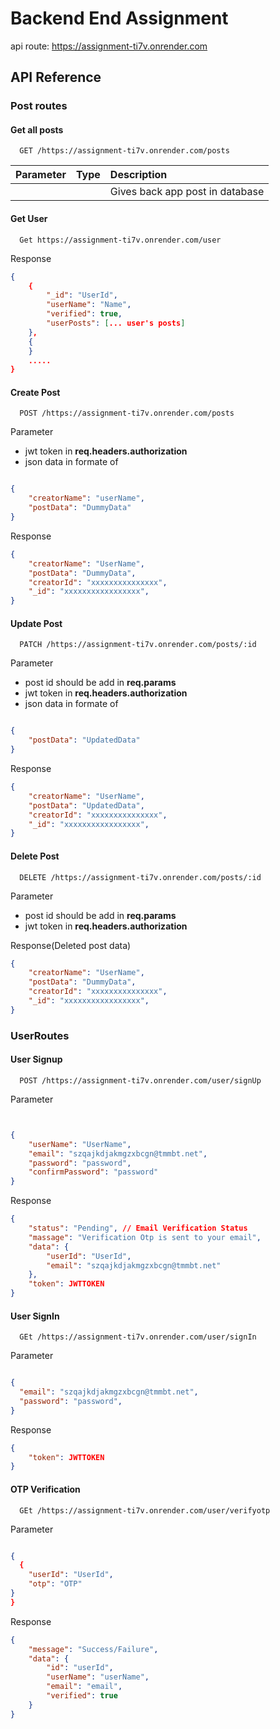 
# Backend End Assignment

api route: https://assignment-ti7v.onrender.com

## API Reference
### Post routes
#### Get all posts

```http
  GET /https://assignment-ti7v.onrender.com/posts
```

| Parameter | Type     | Description                |
| :-------- | :------- | :------------------------- |
|           |          | Gives back app post in database |

#### Get User 

```http
  Get https://assignment-ti7v.onrender.com/user
```

Response
```json
{
    {
        "_id": "UserId",
        "userName": "Name",
        "verified": true,
        "userPosts": [... user's posts]
    },
    {
    }
    .....
}

```
#### Create Post 

```http
  POST /https://assignment-ti7v.onrender.com/posts
```
Parameter
 
* jwt token in **req.headers.authorization**
* json data in formate of

```json

{
    "creatorName": "userName",
    "postData": "DummyData"
}

```
Response
```json
{
    "creatorName": "UserName",
    "postData": "DummyData",
    "creatorId": "xxxxxxxxxxxxxxx",
    "_id": "xxxxxxxxxxxxxxxxx",
}

```


#### Update Post 

```http
  PATCH /https://assignment-ti7v.onrender.com/posts/:id
```
Parameter
* post id should be add in **req.params**
* jwt token in **req.headers.authorization**
* json data in formate of

```json

{
    "postData": "UpdatedData"
}

```
Response
```json
{
    "creatorName": "UserName",
    "postData": "UpdatedData",
    "creatorId": "xxxxxxxxxxxxxxx",
    "_id": "xxxxxxxxxxxxxxxxx",
}

```


#### Delete Post 

```http
  DELETE /https://assignment-ti7v.onrender.com/posts/:id
```
Parameter
* post id should be add in **req.params**
* jwt token in **req.headers.authorization**

Response(Deleted post data)
```json
{
    "creatorName": "UserName",
    "postData": "DummyData",
    "creatorId": "xxxxxxxxxxxxxxx",
    "_id": "xxxxxxxxxxxxxxxxx",
}

```

### UserRoutes


#### User Signup 

```http
  POST /https://assignment-ti7v.onrender.com/user/signUp
```
Parameter

```json


{
    "userName": "UserName",
    "email": "szqajkdjakmgzxbcgn@tmmbt.net",
    "password": "password",
    "confirmPassword": "password"
}


```

Response
```json
{
    "status": "Pending", // Email Verification Status
    "massage": "Verification Otp is sent to your email",
    "data": {
        "userId": "UserId",
        "email": "szqajkdjakmgzxbcgn@tmmbt.net"
    },
    "token": JWTTOKEN
}

```
#### User SignIn 

```http
  GEt /https://assignment-ti7v.onrender.com/user/signIn
```
Parameter

```json

{
  "email": "szqajkdjakmgzxbcgn@tmmbt.net",
  "password": "password",
}


```

Response
```json
{
    "token": JWTTOKEN
}

```

#### OTP Verification 

```http
  GEt /https://assignment-ti7v.onrender.com/user/verifyotp
```
Parameter

```json

{
  {
    "userId": "UserId",
    "otp": "OTP"
}
}


```

Response
```json
{
    "message": "Success/Failure",
    "data": {
        "id": "userId",
        "userName": "userName",
        "email": "email",
        "verified": true
    }
}
```
